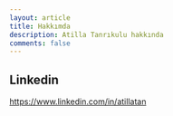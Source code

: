 ```yaml
---
layout: article
title: Hakkımda
description: Atilla Tanrıkulu hakkında
comments: false
---
```




## Linkedin
<a href="https://www.linkedin.com/in/atillatan" target="_blank"><i class="fa fa-linkedin-square fa-2x social"></i> https://www.linkedin.com/in/atillatan</a>
